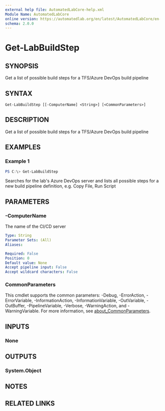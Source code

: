 ```yaml
---
external help file: AutomatedLabCore-help.xml
Module Name: AutomatedLabCore
online version: https://automatedlab.org/en/latest/AutomatedLabCore/en-us/Get-LabBuildStep
schema: 2.0.0
---
```


# Get-LabBuildStep

## SYNOPSIS
Get a list of possible build steps for a TFS/Azure DevOps build pipeline

## SYNTAX

```
Get-LabBuildStep [[-ComputerName] <String>] [<CommonParameters>]
```

## DESCRIPTION
Get a list of possible build steps for a TFS/Azure DevOps build pipeline

## EXAMPLES

### Example 1
```powershell
PS C:\> Get-LabBuildStep
```

Searches for the lab's Azure DevOps server and lists all possible steps for a new build pipeline definition, e.g.
Copy File, Run Script

## PARAMETERS

### -ComputerName
The name of the CI/CD server

```yaml
Type: String
Parameter Sets: (All)
Aliases:

Required: False
Position: 0
Default value: None
Accept pipeline input: False
Accept wildcard characters: False
```

### CommonParameters
This cmdlet supports the common parameters: -Debug, -ErrorAction, -ErrorVariable, -InformationAction, -InformationVariable, -OutVariable, -OutBuffer, -PipelineVariable, -Verbose, -WarningAction, and -WarningVariable. For more information, see [about_CommonParameters](http://go.microsoft.com/fwlink/?LinkID=113216).

## INPUTS

### None
## OUTPUTS

### System.Object
## NOTES

## RELATED LINKS

